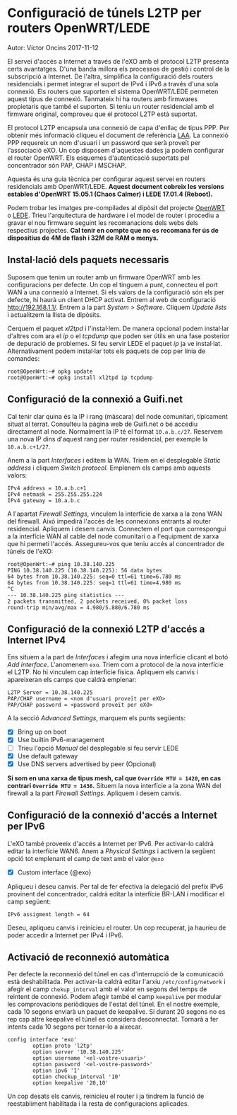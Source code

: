 # Configuració de túnels L2TP per routers OpenWRT/LEDE

Autor: Víctor Oncins 2017-11-12

El servei d'accés a Internet a través de l'eXO amb el protocol L2TP presenta certs avantatges. D'una banda millora els processos de gestió i control de la subscripció a Internet. De l'altra, simplifica la configuració dels routers residencials i permet integrar el suport de IPv4 i IPv6 a través d'una sola connexió. Els routers que suporten el sistema OpenWRT/LEDE permeten aquest tipus de connexió. Tanmateix hi ha routers amb firmwares propietaris que també el suporten. Si teniu un router residencial amb el firmware original, comproveu que el protocol L2TP està suportat.

El protocol L2TP encapsula una connexió de capa d'enllaç de tipus PPP. Per obtenir més informació cliqueu el document de referència [LAA](https://github.com/guifi-exo/wiki/blob/master/howto/arquitectura-laa-acces-inet.md). La connexió PPP requereix un nom d'usuari i un password que serà proveït per l'associació eXO. Un cop disposem d'aquestes dades ja podem configurar el router OpenWRT. Els esquemes d'autenticació suportats pel concentrador són PAP, CHAP i MSCHAP.

Aquesta és una guia tècnica per configurar aquest servei en routers residencials amb OpenWRT/LEDE. **Aquest document cobreix les versions estables d'OpenWRT 15.05.1 (Chaos Calmer) i LEDE 17.01.4 (Reboot).**

Podem trobar les imatges pre-compilades al dipòsit del projecte [OpenWRT](https://downloads.openwrt.org/chaos_calmer/15.05.1/) o [LEDE](https://downloads.lede-project.org/releases/17.01.4/). Trieu l'arquitectura de hardware i el model de router i procediu a gravar el nou firmware seguint les recomanacions dels webs dels respectius projectes. **Cal tenir en compte que no es recomana fer ús de dispositius de 4M de flash i 32M de RAM o menys.**

## Instal·lació dels paquets necessaris

Suposem que tenim un router amb un firmware OpenWRT amb les configuracions per defecte. Un cop el tinguem a punt, connecteu el port WAN a una connexió a Internet. Si els valors de la configuració són els per defecte, hi haurà un client DHCP activat. Entrem al web de configuració http://192.168.1.1/. Entrem a la part *System > Software*. Cliquem *Update lists* i actualitzem la llista de dipòsits.

Cerquem el paquet *xl2tpd* i l'instal·lem. De manera opcional podem instal·lar d'altres com ara el *ip* o el *tcpdump* que poden ser útils en una fase posterior de depuració de problemes. Si feu servir LEDE el paquet *ip* ja ve instal·lat. Alternativament podem instal·lar tots els paquets de cop per línia de comandes:

```
root@OpenWrt:~# opkg update
root@OpenWrt:~# opkg install xl2tpd ip tcpdump
```

## Configuració de la connexió a Guifi.net

Cal tenir clar quina és la IP i rang (màscara) del node comunitari, típicament situat al terrat. Consulteu la pàgina web de Guifi.net o bé accediu directament al node. Normalment la IP té el format `10.a.b.c/27`. Reservem una nova IP dins d'aquest rang per router residencial, per exemple la `10.a.b.c+1/27`.

Anem a la part *Interfaces* i editem la WAN. Triem en el desplegable *Static address* i cliquem *Switch protocol*. Emplenem els camps amb aquests valors:

```
IPv4 address = 10.a.b.c+1
IPv4 netmask = 255.255.255.224
IPv4 gateway = 10.a.b.c
```

A l'apartat *Firewall Settings*, vinculem la interfície de xarxa a la zona WAN del firewall. Això impedirà l'accés de les connexions entrants al router residencial. Apliquem i desem canvis. Connectem el port que correspongui a la interfície WAN al cable del node comunitari o a l'equipment de xarxa que hi permeti l'accés. Assegureu-vos que teniu accés al concentrador de túnels de l'eXO:

```
root@OpenWrt:~# ping 10.38.140.225
PING 10.38.140.225 (10.38.140.225): 56 data bytes
64 bytes from 10.38.140.225: seq=0 ttl=61 time=6.780 ms
64 bytes from 10.38.140.225: seq=1 ttl=61 time=4.980 ms
^C
--- 10.38.140.225 ping statistics ---
2 packets transmitted, 2 packets received, 0% packet loss
round-trip min/avg/max = 4.980/5.880/6.780 ms
```

## Configuració de la connexió L2TP d'accés a Internet IPv4

Ens situem a la part de *Interfaces* i afegim una nova interfície clicant el botó *Add interface*. L'anomenem `exo`. Triem com a protocol de la nova interfície el L2TP. No hi vinculem cap interfície física. Apliquem els canvis i apareixeran els camps que caldrà emplenar:

```
L2TP Server = 10.38.140.225
PAP/CHAP username = <nom d'usuari proveït per eXO>
PAP/CHAP password = <password proveït per eXO>
```
A la secció *Advanced Settings*, marquem els punts següents:

- [X] Bring up on boot
- [x] Use builtin IPv6-management
- [ ] Trieu l'opció *Manual* del desplegable si feu servir LEDE
- [x] Use default gateway
- [x] Use DNS servers advertised by peer (Opcional)

**Si som en una xarxa de tipus mesh, cal que `Override MTU = 1420`, en cas contrari `Override MTU = 1436`.** Situem la nova interfície a la zona WAN del firewall a la part *Firewall Settings*. Apliquem i desem canvis.

## Configuració de la connexió d'accés a Internet per IPv6

L'eXO també proveeix d'accés a Internet per IPv6. Per activar-lo caldrà editar la interfície WAN6. Anem a *Physical Settings* i activem la següent opció tot emplenant el camp de text amb el valor `@exo`

- [X] Custom interface {@exo}

Apliqueu i deseu canvis. Per tal de fer efectiva la delegació del prefix IPv6 provinent del concentrador, caldrà editar la interfície BR-LAN i modificar el camp següent:

```
IPv6 assigment length = 64
```
Deseu, apliqueu canvis i reinicieu el router. Un cop recuperat, ja hauríeu de poder accedir a Internet per IPv4 i IPv6.

## Activació de reconnexió automàtica

Per defecte la reconnexió del túnel en cas d'interrupció de la comunicació està deshabilitada. Per activar-la caldrà editar l'arxiu `/etc/config/network` i afegir el camp `chekup_interval` amb el valor en segons del temps de reintent de connexió. Podem afegir també el camp `keepalive` per modular les comprovacions periòdiques de l'estat del túnel. En el nostre exemple, cada 10 segons enviarà un paquet de keepalive. Si durant 20 segons no es rep cap altre keepalive el túnel es considera desconnectat. Tornarà a fer intents cada 10 segons per tornar-lo a aixecar.

```
config interface 'exo'
        option proto 'l2tp'
        option server '10.38.140.225'
        option username '<el-vostre-usuari>'
        option password '<el-vostre-password>'
        option ipv6 '1'
        option checkup_interval '10'
        option keepalive '20,10'
```

Un cop desats els canvis, reinicieu el router i ja tindrem la funció de reestabliment habilitada i la resta de configuracions aplicades.

